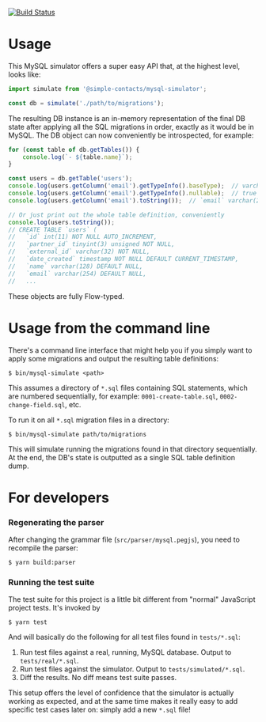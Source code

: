 [![Build Status](https://github.com/SimpleContacts/mysql-simulator/workflows/test/badge.svg)](https://github.com/SimpleContacts/mysql-simulator/actions)

# Usage

This MySQL simulator offers a super easy API that, at the highest level, looks
like:

```javascript
import simulate from '@simple-contacts/mysql-simulator';

const db = simulate('./path/to/migrations');
```

The resulting DB instance is an in-memory representation of the final DB state
after applying all the SQL migrations in order, exactly as it would be in
MySQL.  The DB object can now conveniently be introspected, for example:

```javascript
for (const table of db.getTables()) {
    console.log(`- ${table.name}`);
}

const users = db.getTable('users');
console.log(users.getColumn('email').getTypeInfo().baseType);  // varchar
console.log(users.getColumn('email').getTypeInfo().nullable);  // true
console.log(users.getColumn('email').toString());  // `email` varchar(254) DEFAULT NULL

// Or just print out the whole table definition, conveniently
console.log(users.toString());
// CREATE TABLE `users` (
//   `id` int(11) NOT NULL AUTO_INCREMENT,
//   `partner_id` tinyint(3) unsigned NOT NULL,
//   `external_id` varchar(32) NOT NULL,
//   `date_created` timestamp NOT NULL DEFAULT CURRENT_TIMESTAMP,
//   `name` varchar(128) DEFAULT NULL,
//   `email` varchar(254) DEFAULT NULL,
//   ...
```

These objects are fully Flow-typed.


# Usage from the command line

There's a command line interface that might help you if you simply want to
apply some migrations and output the resulting table definitions:

    $ bin/mysql-simulate <path>

This assumes a directory of `*.sql` files containing SQL statements, which are
numbered sequentially, for example: `0001-create-table.sql`,
`0002-change-field.sql`, etc.

To run it on all `*.sql` migration files in a directory:

    $ bin/mysql-simulate path/to/migrations

This will simulate running the migrations found in that directory sequentially.
At the end, the DB's state is outputted as a single SQL table definition dump.


# For developers

### Regenerating the parser

After changing the grammar file (`src/parser/mysql.pegjs`), you need to
recompile the parser:

    $ yarn build:parser


### Running the test suite

The test suite for this project is a little bit different from "normal"
JavaScript project tests.  It's invoked by

    $ yarn test

And will basically do the following for all test files found in `tests/*.sql`:

1. Run test files against a real, running, MySQL database. Output to
   `tests/real/*.sql`.
1. Run test files against the simulator. Output to `tests/simulated/*.sql`.
1. Diff the results.  No diff means test suite passes.

This setup offers the level of confidence that the simulator is actually
working as expected, and at the same time makes it really easy to add specific
test cases later on: simply add a new `*.sql` file!
